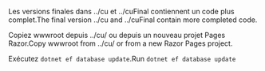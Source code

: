 <span data-ttu-id="1c066-101">Les versions finales dans ../cu et ../cuFinal contiennent un code plus complet.</span><span class="sxs-lookup"><span data-stu-id="1c066-101">The final version ../cu and ../cuFinal contain more completed code.</span></span>

<span data-ttu-id="1c066-102">Copiez wwwroot depuis ../cu/ ou depuis un nouveau projet Pages Razor.</span><span class="sxs-lookup"><span data-stu-id="1c066-102">Copy wwwroot from ../cu/ or from a new Razor Pages project.</span></span>

<span data-ttu-id="1c066-103">Exécutez `dotnet ef database update`.</span><span class="sxs-lookup"><span data-stu-id="1c066-103">Run `dotnet ef database update`</span></span>